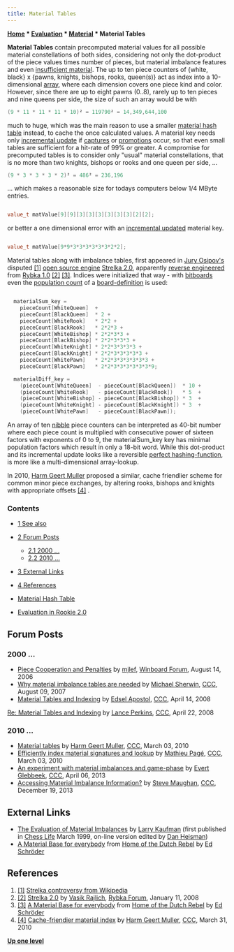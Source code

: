 ```yaml
---
title: Material Tables
---
```

**[Home](Home "Home") \* [Evaluation](Evaluation "Evaluation") \* [Material](Material "Material") \* Material Tables**


**Material Tables** contain precomputed material values for all possible material constellations of both sides, considering not only the dot-product of the piece values times number of pieces, but material imbalance features and even [insufficient material](Material#InsufficientMaterial "Material"). The up to ten piece counters of {white, black} x {pawns, knights, bishops, rooks, queen(s)} act as index into a 10-dimensional [array](Array "Array"), where each dimension covers one piece kind and color. However, since there are up to eight pawns (0..8), rarely up to ten pieces and nine queens per side, the size of such an array would be with




```C++
(9 * 11 * 11 * 11 * 10)² = 119790² = 14,349,644,100

```

much to huge, which was the main reason to use a smaller [material hash table](Material_Hash_Table "Material Hash Table") instead, to cache the once calculated values. A material key needs only [incremental update](Incremental_Updates "Incremental Updates") if [captures](Captures "Captures") or [promotions](Promotions "Promotions") occur, so that even small tables are sufficient for a hit-rate of 99% or greater. A compromise for precomputed tables is to consider only "usual" material constellations, that is no more than two knights, bishops or rooks and one queen per side, ...




```C++
(9 * 3 * 3 * 3 * 2)² = 486² = 236,196

```

... which makes a reasonable size for todays computers below 1/4 MByte entries.




```C++

value_t matValue[9][9][3][3][3][3][3][3][2][2];

```

or better a one dimensional error with an [incremental updated](Incremental_Updates "Incremental Updates") material key.




```C++

value_t matValue[9*9*3*3*3*3*3*3*2*2];

```

Material tables along with imbalance tables, first appeared in [Jury Osipov's](Jury_Osipov "Jury Osipov") disputed <a id="cite-note-1" href="#cite-ref-1">[1]</a> [open source engine](Category:Open_Source "Category:Open Source") [Strelka 2.0](Strelka "Strelka"), apparently [reverse engineered](https://en.wikipedia.org/wiki/Reverse_engineering) from [Rybka 1.0](Rybka "Rybka") <a id="cite-note-2" href="#cite-ref-2">[2]</a> <a id="cite-note-3" href="#cite-ref-3">[3]</a>. Indices were initialized that way - with [bitboards](Bitboards "Bitboards") even the [population count](Population_Count "Population Count") of a [board-definition](Bitboard_Board-Definition "Bitboard Board-Definition") is used:




```C++

  materialSum_key =
    pieceCount[WhiteQueen]  +
    pieceCount[BlackQueen]  * 2 +
    pieceCount[WhiteRook]   * 2*2 +
    pieceCount[BlackRook]   * 2*2*3 +
    pieceCount[WhiteBishop] * 2*2*3*3 +
    pieceCount[BlackBishop] * 2*2*3*3*3 +
    pieceCount[WhiteKnight] * 2*2*3*3*3*3 +
    pieceCount[BlackKnight] * 2*2*3*3*3*3*3 +
    pieceCount[WhitePawn]   * 2*2*3*3*3*3*3*3 +
    pieceCount[BlackPawn]   * 2*2*3*3*3*3*3*3*9;

  materialDiff_key =
    (pieceCount[WhiteQueen]  - pieceCount[BlackQueen])  * 10 +
    (pieceCount[WhiteRook]   - pieceCount[BlackRook])   * 5  +
    (pieceCount[WhiteBishop] - pieceCount[BlackBishop]) * 3  +
    (pieceCount[WhiteKnight] - pieceCount[BlackKnight]) * 3  +
    (pieceCount[WhitePawn]   - pieceCount[BlackPawn]);

```

An array of ten [nibble](Nibble "Nibble") piece counters can be interpreted as 40-bit number where each piece count is multiplied with consecutive power of sixteen factors with exponents of 0 to 9, the materialSum\_key key has minimal population factors which result in only a 18-bit word. While this dot-product and its incremental update looks like a reversible [perfect hashing-function](Hash_Table#PerfectHashing "Hash Table"), is more like a multi-dimensional array-lookup. 


In 2010, [Harm Geert Muller](Harm_Geert_Muller "Harm Geert Muller") proposed a similar, cache friendlier scheme for common minor piece exchanges, by altering rooks, bishops and knights with appropriate offsets <a id="cite-note-4" href="#cite-ref-4">[4]</a> .



### Contents


* [1 See also](#see-also)
* [2 Forum Posts](#forum-posts)
	+ [2.1 2000 ...](#2000-...)
	+ [2.2 2010 ...](#2010-...)
* [3 External Links](#external-links)
* [4 References](#references)






* [Material Hash Table](Material_Hash_Table "Material Hash Table")
* [Evaluation in Rookie 2.0](Rookie#Evaluation "Rookie")


## Forum Posts


### 2000 ...


* [Piece Cooperation and Penalties](http://www.open-aurec.com/wbforum/viewtopic.php?f=4&t=5377) by [mjlef](Mark_Lefler "Mark Lefler"), [Winboard Forum](Computer_Chess_Forums "Computer Chess Forums"), August 14, 2006
* [Why material imbalance tables are needed](http://www.talkchess.com/forum/viewtopic.php?t=15679) by [Michael Sherwin](Michael_Sherwin "Michael Sherwin"), [CCC](CCC "CCC"), August 09, 2007
* [Material Tables and Indexing](http://www.talkchess.com/forum/viewtopic.php?t=20659) by [Edsel Apostol](Edsel_Apostol "Edsel Apostol"), [CCC](CCC "CCC"), April 14, 2008


 [Re: Material Tables and Indexing](http://www.talkchess.com/forum/viewtopic.php?topic_view=threads&p=185340) by [Lance Perkins](Lance_Perkins "Lance Perkins"), [CCC](CCC "CCC"), April 22, 2008
### 2010 ...


* [Material tables](http://www.talkchess.com/forum/viewtopic.php?t=33021) by [Harm Geert Muller](Harm_Geert_Muller "Harm Geert Muller"), [CCC](CCC "CCC"), March 03, 2010
* [Efficiently index material signatures and lookup](http://www.talkchess.com/forum/viewtopic.php?t=33035) by [Mathieu Pagé](Mathieu_Pag%C3%A9 "Mathieu Pagé"), [CCC](CCC "CCC"), March 03, 2010
* [An experiment with material imbalances and game-phase](http://www.talkchess.com/forum/viewtopic.php?t=47713) by [Evert Glebbeek](Evert_Glebbeek "Evert Glebbeek"), [CCC](CCC "CCC"), April 06, 2013
* [Accessing Material Imbalance Information?](http://www.talkchess.com/forum/viewtopic.php?t=50550) by [Steve Maughan](Steve_Maughan "Steve Maughan"), [CCC](CCC "CCC"), December 19, 2013


## External Links


* [The Evaluation of Material Imbalances](http://www.danheisman.com/evaluation-of-material-imbalances.html) by [Larry Kaufman](Larry_Kaufman "Larry Kaufman") (first published in [Chess Life](https://en.wikipedia.org/wiki/Chess_Life) March 1999, on-line version edited by [Dan Heisman](Dan_Heisman "Dan Heisman"))
* [A Material Base for everybody](http://www.top-5000.nl/mb.htm) from [Home of the Dutch Rebel](http://www.top-5000.nl/) by [Ed Schröder](Ed_Schroder "Ed Schroder")


## References


1. <a id="cite-ref-1" href="#cite-note-1">[1]</a> [Strelka controversy from Wikipedia](https://en.wikipedia.org/wiki/Rybka#Strelka_controversy)
2. <a id="cite-ref-2" href="#cite-note-2">[2]</a> [Strelka 2.0](http://rybkaforum.net/cgi-bin/rybkaforum/topic_show.pl?tid=3006) by [Vasik Rajlich](Vasik_Rajlich "Vasik Rajlich"), [Rybka Forum](Computer_Chess_Forums "Computer Chess Forums"), January 11, 2008
3. <a id="cite-ref-3" href="#cite-note-3">[3]</a> [A Material Base for everybody](http://www.top-5000.nl/mb.htm) from [Home of the Dutch Rebel](http://www.top-5000.nl/) by [Ed Schröder](Ed_Schroder "Ed Schroder")
4. <a id="cite-ref-4" href="#cite-note-4">[4]</a> [Cache-friendier material index](http://www.talkchess.com/forum/viewtopic.php?t=33561) by [Harm Geert Muller](Harm_Geert_Muller "Harm Geert Muller"), [CCC](CCC "CCC"), March 31, 2010

**[Up one level](Material "Material")**







 
